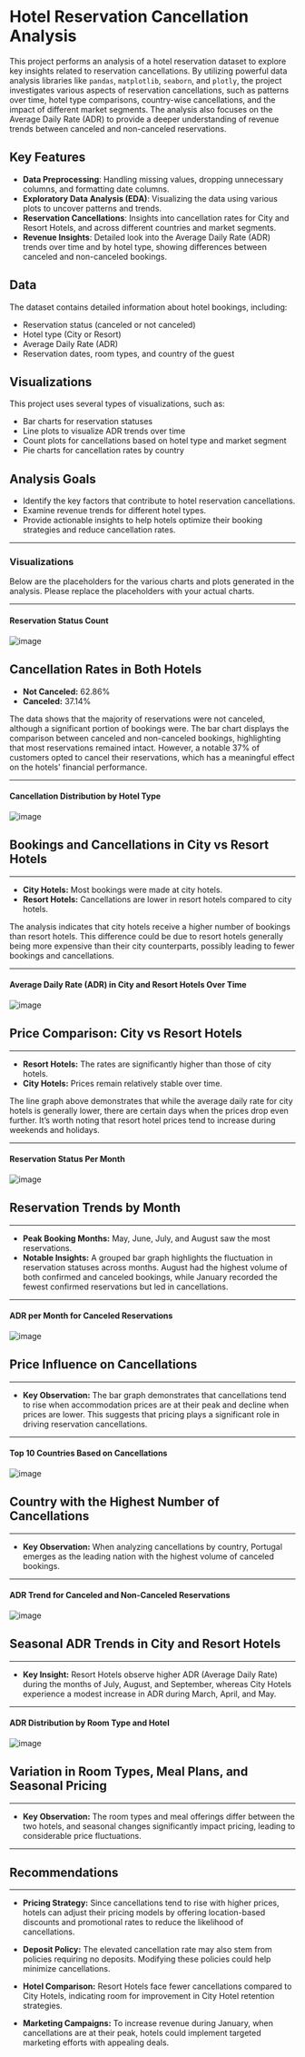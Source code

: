 # Hotel Reservation Cancellation Analysis

This project performs an analysis of a hotel reservation dataset to explore key insights related to reservation cancellations. By utilizing powerful data analysis libraries like `pandas`, `matplotlib`, `seaborn`, and `plotly`, the project investigates various aspects of reservation cancellations, such as patterns over time, hotel type comparisons, country-wise cancellations, and the impact of different market segments. The analysis also focuses on the Average Daily Rate (ADR) to provide a deeper understanding of revenue trends between canceled and non-canceled reservations.

## Key Features
- **Data Preprocessing**: Handling missing values, dropping unnecessary columns, and formatting date columns.
- **Exploratory Data Analysis (EDA)**: Visualizing the data using various plots to uncover patterns and trends.
- **Reservation Cancellations**: Insights into cancellation rates for City and Resort Hotels, and across different countries and market segments.
- **Revenue Insights**: Detailed look into the Average Daily Rate (ADR) trends over time and by hotel type, showing differences between canceled and non-canceled bookings.

## Data
The dataset contains detailed information about hotel bookings, including:
- Reservation status (canceled or not canceled)
- Hotel type (City or Resort)
- Average Daily Rate (ADR)
- Reservation dates, room types, and country of the guest

## Visualizations
This project uses several types of visualizations, such as:
- Bar charts for reservation statuses
- Line plots to visualize ADR trends over time
- Count plots for cancellations based on hotel type and market segment
- Pie charts for cancellation rates by country

## Analysis Goals
- Identify the key factors that contribute to hotel reservation cancellations.
- Examine revenue trends for different hotel types.
- Provide actionable insights to help hotels optimize their booking strategies and reduce cancellation rates.

---

### Visualizations

Below are the placeholders for the various charts and plots generated in the analysis. Please replace the placeholders with your actual charts.

---

#### Reservation Status Count
![image](https://github.com/user-attachments/assets/be7ecd00-e9e0-4f56-9671-18f8651be5f6)
## Cancellation Rates in Both Hotels

- **Not Canceled:** 62.86%
- **Canceled:** 37.14%

The data shows that the majority of reservations were not canceled, although a significant portion of bookings were. The bar chart displays the comparison between canceled and non-canceled bookings, highlighting that most reservations remained intact. However, a notable 37% of customers opted to cancel their reservations, which has a meaningful effect on the hotels' financial performance.



---

#### Cancellation Distribution by Hotel Type
![image](https://github.com/user-attachments/assets/f85351ef-995e-4ded-8ab9-aca4836142a5)
## Bookings and Cancellations in City vs Resort Hotels

--------------------------------------------------

- **City Hotels:** Most bookings were made at city hotels.
- **Resort Hotels:** Cancellations are lower in resort hotels compared to city hotels.

The analysis indicates that city hotels receive a higher number of bookings than resort hotels. This difference could be due to resort hotels generally being more expensive than their city counterparts, possibly leading to fewer bookings and cancellations.



---

#### Average Daily Rate (ADR) in City and Resort Hotels Over Time
![image](https://github.com/user-attachments/assets/8392ab35-2633-4550-abd6-7ddcbfbe4365)
## Price Comparison: City vs Resort Hotels

--------------------------------------------------

- **Resort Hotels:** The rates are significantly higher than those of city hotels.
- **City Hotels:** Prices remain relatively stable over time.

The line graph above demonstrates that while the average daily rate for city hotels is generally lower, there are certain days when the prices drop even further. It’s worth noting that resort hotel prices tend to increase during weekends and holidays.



---

#### Reservation Status Per Month
![image](https://github.com/user-attachments/assets/ae2b9e51-527c-478d-bb12-06f254980421)
## Reservation Trends by Month

--------------------------------------------------

- **Peak Booking Months:** May, June, July, and August saw the most reservations.
- **Notable Insights:** A grouped bar graph highlights the fluctuation in reservation statuses across months. August had the highest volume of both confirmed and canceled bookings, while January recorded the fewest confirmed reservations but led in cancellations.


---

#### ADR per Month for Canceled Reservations
![image](https://github.com/user-attachments/assets/012f31ac-60ba-44a9-acea-784cacf169b3)
## Price Influence on Cancellations

--------------------------------------------------

- **Key Observation:** The bar graph demonstrates that cancellations tend to rise when accommodation prices are at their peak and decline when prices are lower. This suggests that pricing plays a significant role in driving reservation cancellations.


---

#### Top 10 Countries Based on Cancellations
![image](https://github.com/user-attachments/assets/863890d5-ee65-438c-953c-b64b8d3e17c5)
## Country with the Highest Number of Cancellations

--------------------------------------------------

- **Key Observation:** When analyzing cancellations by country, Portugal emerges as the leading nation with the highest volume of canceled bookings.



---

#### ADR Trend for Canceled and Non-Canceled Reservations
![image](https://github.com/user-attachments/assets/db1c6ec4-47ba-4adc-876d-64ef5e7ff1a6)
## Seasonal ADR Trends in City and Resort Hotels

--------------------------------------------------

- **Key Insight:** Resort Hotels observe higher ADR (Average Daily Rate) during the months of July, August, and September, whereas City Hotels experience a modest increase in ADR during March, April, and May.


---

#### ADR Distribution by Room Type and Hotel
![image](https://github.com/user-attachments/assets/fc7c6127-5a53-4443-b5f4-ff1ef291402a)
## Variation in Room Types, Meal Plans, and Seasonal Pricing

--------------------------------------------------

- **Key Observation:** The room types and meal offerings differ between the two hotels, and seasonal changes significantly impact pricing, leading to considerable price fluctuations.



---
## Recommendations

--------------------------------------------------

- **Pricing Strategy:** Since cancellations tend to rise with higher prices, hotels can adjust their pricing models by offering location-based discounts and promotional rates to reduce the likelihood of cancellations.
  
- **Deposit Policy:** The elevated cancellation rate may also stem from policies requiring no deposits. Modifying these policies could help minimize cancellations.
  
- **Hotel Comparison:** Resort Hotels face fewer cancellations compared to City Hotels, indicating room for improvement in City Hotel retention strategies.
  
- **Marketing Campaigns:** To increase revenue during January, when cancellations are at their peak, hotels could implement targeted marketing efforts with appealing deals.

